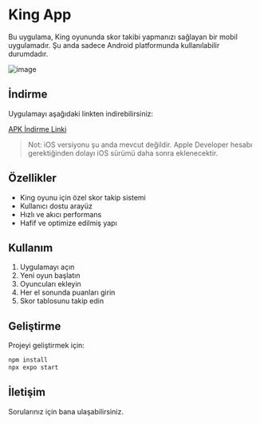 # King App

Bu uygulama, King oyununda skor takibi yapmanızı sağlayan bir mobil uygulamadır. Şu anda sadece Android platformunda kullanılabilir durumdadır.

![image](/assets/images/king-preview.gif)

## İndirme

Uygulamayı aşağıdaki linkten indirebilirsiniz:

[APK İndirme Linki](https://expo.dev/accounts/ahmetfm/projects/king-game/builds/a2b9f808-3675-4179-9c09-1df54cb26f28)

> Not: iOS versiyonu şu anda mevcut değildir. Apple Developer hesabı gerektiğinden dolayı iOS sürümü daha sonra eklenecektir.

## Özellikler

- King oyunu için özel skor takip sistemi
- Kullanıcı dostu arayüz
- Hızlı ve akıcı performans
- Hafif ve optimize edilmiş yapı

## Kullanım

1. Uygulamayı açın
2. Yeni oyun başlatın
3. Oyuncuları ekleyin
4. Her el sonunda puanları girin
5. Skor tablosunu takip edin

## Geliştirme

Projeyi geliştirmek için:

```bash
npm install
npx expo start
```

## İletişim

Sorularınız için bana ulaşabilirsiniz.
